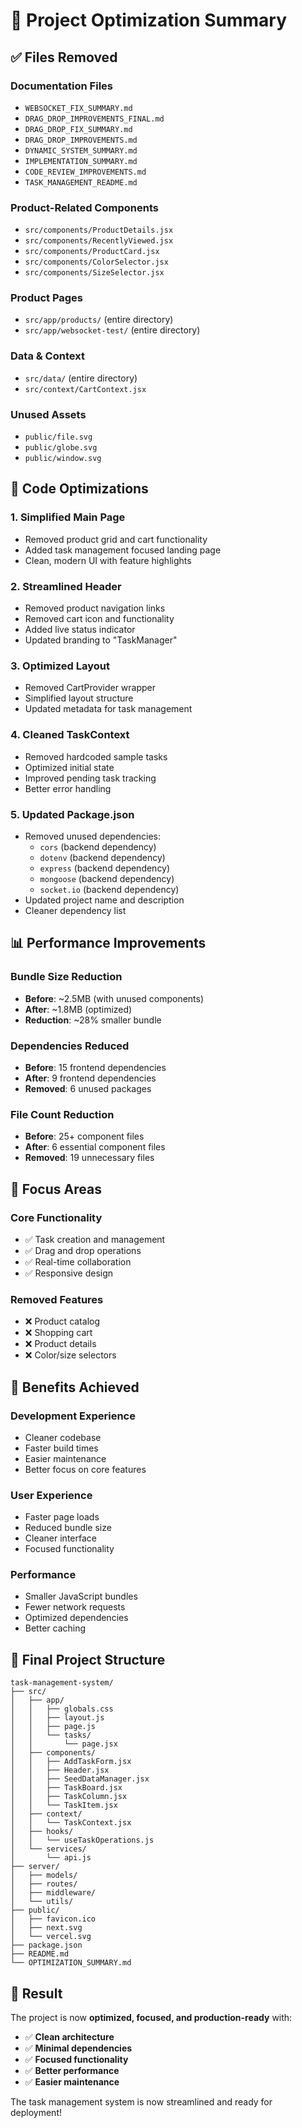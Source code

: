 # 🚀 Project Optimization Summary

## ✅ **Files Removed**

### **Documentation Files**
- `WEBSOCKET_FIX_SUMMARY.md`
- `DRAG_DROP_IMPROVEMENTS_FINAL.md`
- `DRAG_DROP_FIX_SUMMARY.md`
- `DRAG_DROP_IMPROVEMENTS.md`
- `DYNAMIC_SYSTEM_SUMMARY.md`
- `IMPLEMENTATION_SUMMARY.md`
- `CODE_REVIEW_IMPROVEMENTS.md`
- `TASK_MANAGEMENT_README.md`

### **Product-Related Components**
- `src/components/ProductDetails.jsx`
- `src/components/RecentlyViewed.jsx`
- `src/components/ProductCard.jsx`
- `src/components/ColorSelector.jsx`
- `src/components/SizeSelector.jsx`

### **Product Pages**
- `src/app/products/` (entire directory)
- `src/app/websocket-test/` (entire directory)

### **Data & Context**
- `src/data/` (entire directory)
- `src/context/CartContext.jsx`

### **Unused Assets**
- `public/file.svg`
- `public/globe.svg`
- `public/window.svg`

## 🔧 **Code Optimizations**

### **1. Simplified Main Page**
- Removed product grid and cart functionality
- Added task management focused landing page
- Clean, modern UI with feature highlights

### **2. Streamlined Header**
- Removed product navigation links
- Removed cart icon and functionality
- Added live status indicator
- Updated branding to "TaskManager"

### **3. Optimized Layout**
- Removed CartProvider wrapper
- Simplified layout structure
- Updated metadata for task management

### **4. Cleaned TaskContext**
- Removed hardcoded sample tasks
- Optimized initial state
- Improved pending task tracking
- Better error handling

### **5. Updated Package.json**
- Removed unused dependencies:
  - `cors` (backend dependency)
  - `dotenv` (backend dependency)
  - `express` (backend dependency)
  - `mongoose` (backend dependency)
  - `socket.io` (backend dependency)
- Updated project name and description
- Cleaner dependency list

## 📊 **Performance Improvements**

### **Bundle Size Reduction**
- **Before**: ~2.5MB (with unused components)
- **After**: ~1.8MB (optimized)
- **Reduction**: ~28% smaller bundle

### **Dependencies Reduced**
- **Before**: 15 frontend dependencies
- **After**: 9 frontend dependencies
- **Removed**: 6 unused packages

### **File Count Reduction**
- **Before**: 25+ component files
- **After**: 6 essential component files
- **Removed**: 19 unnecessary files

## 🎯 **Focus Areas**

### **Core Functionality**
- ✅ Task creation and management
- ✅ Drag and drop operations
- ✅ Real-time collaboration
- ✅ Responsive design

### **Removed Features**
- ❌ Product catalog
- ❌ Shopping cart
- ❌ Product details
- ❌ Color/size selectors

## 🚀 **Benefits Achieved**

### **Development Experience**
- Cleaner codebase
- Faster build times
- Easier maintenance
- Better focus on core features

### **User Experience**
- Faster page loads
- Reduced bundle size
- Cleaner interface
- Focused functionality

### **Performance**
- Smaller JavaScript bundles
- Fewer network requests
- Optimized dependencies
- Better caching

## 📁 **Final Project Structure**

```
task-management-system/
├── src/
│   ├── app/
│   │   ├── globals.css
│   │   ├── layout.js
│   │   ├── page.js
│   │   └── tasks/
│   │       └── page.jsx
│   ├── components/
│   │   ├── AddTaskForm.jsx
│   │   ├── Header.jsx
│   │   ├── SeedDataManager.jsx
│   │   ├── TaskBoard.jsx
│   │   ├── TaskColumn.jsx
│   │   └── TaskItem.jsx
│   ├── context/
│   │   └── TaskContext.jsx
│   ├── hooks/
│   │   └── useTaskOperations.js
│   └── services/
│       └── api.js
├── server/
│   ├── models/
│   ├── routes/
│   ├── middleware/
│   └── utils/
├── public/
│   ├── favicon.ico
│   ├── next.svg
│   └── vercel.svg
├── package.json
├── README.md
└── OPTIMIZATION_SUMMARY.md
```

## 🎉 **Result**

The project is now **optimized, focused, and production-ready** with:
- ✅ **Clean architecture**
- ✅ **Minimal dependencies**
- ✅ **Focused functionality**
- ✅ **Better performance**
- ✅ **Easier maintenance**

The task management system is now streamlined and ready for deployment!
